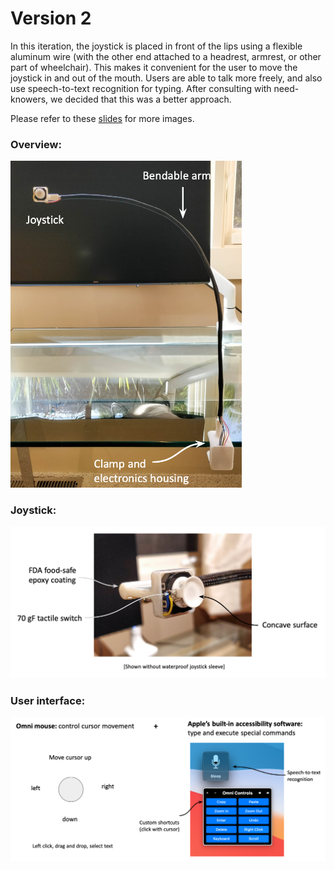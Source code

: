 # Version 2

In this iteration, the joystick is placed in front of the lips using a flexible aluminum wire (with the other end attached to a headrest, armrest, or other part of wheelchair). This makes it convenient for the user to move the joystick in and out of the mouth. Users are able to talk more freely, and also use speech-to-text recognition for typing. After consulting with need-knowers, we decided that this was a better approach.

Please refer to these [slides](https://docs.google.com/presentation/d/1gqfWp77rRQ_fnIK2S10crAoqV5gvX4WOMWYWn-EFgvU/edit?usp=sharing) for more images.

### Overview:

<img src="images/omni_v2.png" width = "370">

### Joystick:

<img src="images/joystick.png" width = "800">

### User interface:

<img src="images/user_interface.png" width = "800">


